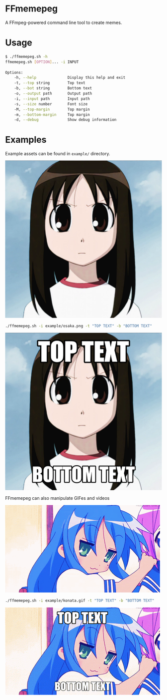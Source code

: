 # FFmemepeg
A FFmpeg-powered command line tool to create memes.

# Usage
```sh
$ ./ffmemepeg.sh -h
ffmemepeg.sh [OPTION]... -i INPUT

Options:
    -h, --help              Display this help and exit
    -t, --top string        Top text
    -b, --bot string        Bottom text
    -o, --output path       Output path
    -i, --input path        Input path
    -s, --size number       Font size
    -M, --top-margin        Top margin
    -m, --bottom-margin     Top margin
    -d, --debug             Show debug information
```

# Examples
Example assets can be found in `example/` directory.

![Source image](example/osaka.png)

```sh
./ffmemepeg.sh -i example/osaka.png -t "TOP TEXT" -b "BOTTOM TEXT"
```

![out.png](example/out.png)

FFmemepeg can also manipulate GIFes and videos

![Source gif](example/konata.gif)

```sh
./ffmemepeg.sh -i example/konata.gif -t "TOP TEXT" -b "BOTTOM TEXT"
```

![out.gif](example/out.gif)
